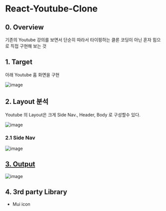 # React-Youtube-Clone

## 0. Overview

기존의 Youtube 강의를 보면서 단순히 따라서 타이핑하는 클론 코딩이 아닌 혼자 힘으로 직접 구현해 보는 것

## 1. Target

아래 Youtube 홈 화면을 구현

![image](https://user-images.githubusercontent.com/35194820/149611573-f76e3b96-9097-43e5-b08f-a7b6ec738836.png)

## 2. Layout 분석

Youtube 의 Layout은 크게 Side Nav., Header, Body 로 구성할수 있다.

![image](https://user-images.githubusercontent.com/35194820/149611759-5d0a096f-c697-47f0-9aa6-5d544e9be5a6.png)

### 2.1 Side Nav

![image](https://user-images.githubusercontent.com/35194820/149654101-d328d9f7-7b97-4a7d-bd1c-e99a1a6b9ec1.png)

## [3. Output](https://main.d39n16kpzewljw.amplifyapp.com/)

![image](https://user-images.githubusercontent.com/35194820/150670071-69412891-369a-4104-8283-e3f22ad21ccf.png)

## 4. 3rd party Library

- Mui icon
